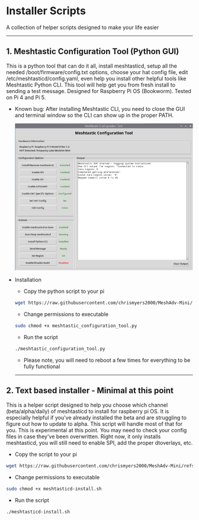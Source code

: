 # Installer Scripts 
  
  A collection of helper scripts designed to make your life easier

  ---
## 1. Meshtastic Configuration Tool (Python GUI)

This is a python tool that can do it all, install meshtasticd, setup all the needed /boot/firmware/config.txt options, choose your hat config file, edit /etc/meshtasticd/config.yaml, even help you install other helpful tools like Meshtastic Python CLI. This tool will help get you from fresh install to sending a test message. Designed for Raspberry Pi OS (Bookworm). Tested on Pi 4 and Pi 5. 
- Known bug: After installing Meshtastic CLI, you need to close the GUI and terminal window so the CLI can show up in the proper PATH.

  ![](https://github.com/chrismyers2000/MeshAdv-Mini/blob/b9b1c6b6aad49988e4e0369fb85cd48316f5062c/Data/Misc/ConfigTool1.jpg)
- Installation

  - Copy the python script to your pi
  ```bash
  wget https://raw.githubusercontent.com/chrismyers2000/MeshAdv-Mini/refs/heads/main/Data/Misc/Installer%20Scripts/meshtastic_configuration_tool.py
  ```

  - Change permissions to executable
  ```bash
  sudo chmod +x meshtastic_configuration_tool.py
  ```

  - Run the script
  ```bash
  ./meshtastic_configuration_tool.py
  ```
  - Please note, you will need to reboot a few times for everything to be fully functional

  ---
## 2. Text based installer - Minimal at this point

This is a helper script designed to help you choose which channel (beta/alpha/daily) of meshtasticd to install for raspberry pi OS.
It is especially helpful if you've already installed the beta and are struggling to figure out how to update to alpha. This script will handle most of that for you.
This is experimental at this point. You may need to check your config files in case they've been overwritten. Right now, it only installs meshtasticd, you will still need to enable SPI, add the proper dtoverlays, etc.

  - Copy the script to your pi
  ```bash
  wget https://raw.githubusercontent.com/chrismyers2000/MeshAdv-Mini/refs/heads/main/Data/Misc/Installer%20Scripts/meshtasticd-install.sh
  ```

  - Change permissions to executable
  ```bash
  sudo chmod +x meshtasticd-install.sh
  ```

  - Run the script
  ```bash
  ./meshtasticd-install.sh
  ```
